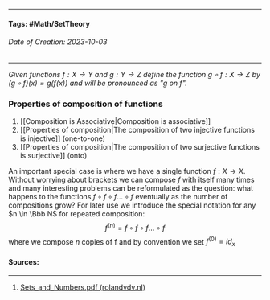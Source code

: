 __________________________________________________________________________
#### **Tags:** #Math/SetTheory 
###### *Date of Creation: 2023-10-03*
__________________________________________________________________________

*Given functions $f:X \rightarrow Y$ and $g: Y \rightarrow Z$ define the function $g \circ f: X \rightarrow Z$ by $(g \circ f)(x) = g(f(x))$ and will be pronounced as "$g$ on $f$".*
### Properties of composition of functions
1. [[Composition is Associative|Composition is associative]]
2. [[Properties of composition|The composition of two injective functions is injective]] (one-to-one)
3. [[Properties of composition|The composition of two surjective functions is surjective]] (onto)

An important special case is where we have a single function $f: X \rightarrow X$. Without worrying about brackets we can compose $f$ with itself many times and many interesting problems can be reformulated as the question: what happens to the functions $f \circ f \circ f \dots \circ f$ eventually as the number of compositions grow? For later use we introduce the special notation for any $n \in \Bbb N$ for repeated composition: $$f^{(n)} = f \circ f \circ f \dots \circ f$$
where we compose $n$ copies of f and by convention we set $f^{(0)} = id_x$ 
#### Sources:
__________________________________________________________________________
1. [Sets_and_Numbers.pdf (rolandvdv.nl)](https://www.rolandvdv.nl/Sets_and_Numbers.pdf)